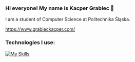 ### Hi everyone! My name is Kacper Grabiec 👋

I am a student of Computer Science at Politechnika Śląska.

https://www.grabieckacper.com/

### Technologies I use: ###

[![My Skills](https://skillicons.dev/icons?i=java,spring,kotlin,swift)](https://skillicons.dev)
